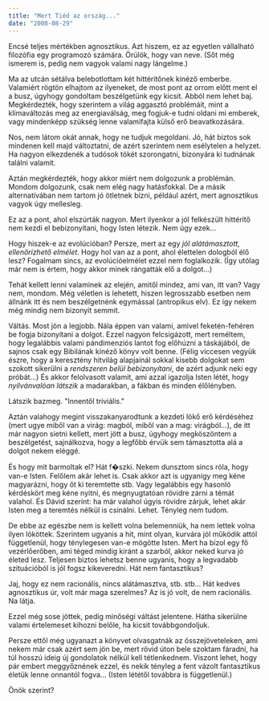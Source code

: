 ```yaml
---
title: "Mert Tiéd az ország..."
date: "2008-08-29"
---
```


Encsé teljes mértékben agnosztikus. Azt hiszem, ez az egyetlen vállalható filozófia egy programozó számára. Örülök, hogy van neve. (Sőt még ismerem is, pedig nem vagyok valami nagy lángelme.)

Ma az utcán sétálva belebotlottam két hittérítőnek kinéző emberbe. Valamiért rögtön elhajtom az ilyeneket, de most pont az orrom előtt ment el a busz, úgyhogy gondoltam beszélgetünk egy kicsit. Abból nem lehet baj. Megkérdezték, hogy szerintem a világ aggasztó problémáit, mint a klímaváltozás meg az energiaválság, meg fogjuk-e tudni oldani mi emberek, vagy mindenképp szükség lenne valamifajta külső erő beavatkozására.

Nos, nem látom okát annak, hogy ne tudjuk megoldani. Jó, hát biztos sok mindenen kell majd változtatni, de azért szerintem nem esélytelen a helyzet. Ha nagyon elkezdenék a tudósok tökét szorongatni, bizonyára ki tudnának találni valamit.

Aztán megkérdezték, hogy akkor miért nem dolgozunk a problémán. Mondom dolgozunk, csak nem elég nagy hatásfokkal. De a másik alternatívában nem tartom jó ötletnek bízni, például azért, mert agnosztikus vagyok úgy mellesleg.

Ez az a pont, ahol elszúrták nagyon. Mert ilyenkor a jól felkészült hittérítő nem kezdi el bebizonyítani, hogy Isten létezik. Nem úgy ezek...

Hogy hiszek-e az evolúcióban? Persze, mert az egy _jól alátámasztott, ellenőrizhető elmélet_. Hogy hol van az a pont, ahol élettelen dologból élő lesz? Fogalmam sincs, az evolúcióelmélet ezzel nem foglalkozik. (Így utólag már nem is értem, hogy akkor minek rángatták elő a dolgot...)

Tehát kellett lenni valaminek az elején, amitől mindez, ami van, itt van? Vagy nem, mondom. Még véletlen is lehetett, hiszen legrosszabb esetben nem állnánk itt és nem beszélgetnénk egymással (antropikus elv). Ez így nekem még mindig nem bizonyít semmit.

Váltás. Most jön a legjobb. Nála éppen van valami, amivel feketén-fehéren be fogja bizonyítani a dolgot. Ezzel nagyon felcsigázott, mert reméltem, hogy legalábbis valami pándimenziós lantot fog előhúzni a táskájából, de sajnos csak egy Bibilának kinéző könyv volt benne. (Félig viccesen vegyük észre, hogy a keresztény hitvilág alapjainál sokkal kisebb dolgokat sem szokott sikerülni a _rendszeren belül bebizonyítani_, de azért adjunk neki egy próbát...) És akkor felolvasott valamit, ami azzal igazolja Isten létét, hogy _nyilvánvalóan látszik_ a madarakban, a fákban és minden élőlényben.

Látszik bazmeg. "Innentől triviális."

Aztán valahogy megint visszakanyarodtunk a kezdeti lökő erő kérdéséhez (mert ugye miből van a virág: magból, miből van a mag: virágból...), de itt már nagyon sietni kellett, mert jött a busz, úgyhogy megköszöntem a beszélgetést, sajnálkozva, hogy a legfőbb érvük sem támasztotta alá a dolgot nekem eléggé.

És hogy mit barmoltak el? Hát f�szki. Nekem dunsztom sincs róla, hogy van-e Isten. Felőlem akár lehet is. Csak akkor azt is ugyanígy meg kéne magyarázni, hogy őt ki teremtette stb. Vagy legalábbis egy hasonló kérdéskört meg kéne nyitni, és megnyugtatóan rövidre zárni a témát valahol. És Dávid szerint: ha már valahol úgyis rövidre zárjuk, lehet akár Isten meg a teremtés nélkül is csinálni. Lehet. Tényleg nem tudom.

De ebbe az egészbe nem is kellett volna belemenniük, ha nem lettek volna ilyen lököttek. Szerintem ugyanis a hit, mint olyan, kurvára jól működik attól függetlenül, hogy ténylegesen van-e mögötte Isten. Mert ha bízol egy fő vezérlőerőben, ami téged mindig kiránt a szarból, akkor neked kurva jó életed lesz. Teljesen biztos lehetsz benne ugyanis, hogy a legvadabb szituációból is jól fogsz kikeveredni. Hát nem fantasztikus?

Jaj, hogy ez nem racionális, nincs alátámasztva, stb. stb... Hát kedves agnosztikus úr, volt már maga szerelmes? Az is jó volt, de nem racionális. Na látja.

Ezzel még sose jöttek, pedig minőségi váltást jelentene. Hátha sikerülne valami értelemeset kihozni belőle, ha kicsit továbbgondoljuk.

Persze ettől még ugyanazt a könyvet olvasgatnák az összejöveteleken, ami nekem már csak azért sem jön be, mert rövid úton bele szoktam fáradni, ha túl hosszú ideig új gondolatok nélkül kell tétlenkednem. Viszont lehet, hogy pár embert meggyőznének ezzel, és nekik tényleg a fent vázolt fantasztikus életük lenne onnantól fogva... (Isten lététől továbbra is függetlenül.)

Önök szerint?
